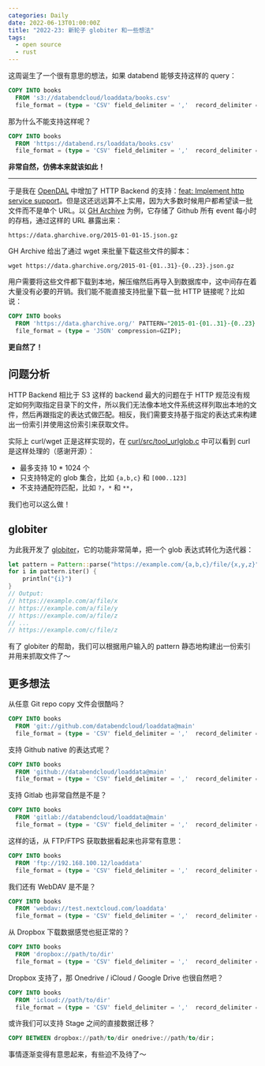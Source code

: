 ```yaml
---
categories: Daily
date: 2022-06-13T01:00:00Z
title: "2022-23: 新轮子 globiter 和一些想法"
tags:
  - open source
  - rust
---
```


这周诞生了一个很有意思的想法，如果 databend 能够支持这样的 query：

```sql
COPY INTO books
  FROM 's3://databendcloud/loaddata/books.csv'
  file_format = (type = 'CSV' field_delimiter = ','  record_delimiter = '\n' skip_header = 0);
```

那为什么不能支持这样呢？

```sql
COPY INTO books
  FROM 'https://databend.rs/loaddata/books.csv'
  file_format = (type = 'CSV' field_delimiter = ','  record_delimiter = '\n' skip_header = 0);
```

**非常自然，仿佛本来就该如此！**

---

于是我在 [OpenDAL](https://github.com/datafuselabs/opendal) 中增加了 HTTP Backend 的支持：[feat: Implement http service support](https://github.com/datafuselabs/opendal/pull/368)。但是这还远远算不上实用，因为大多数时候用户都希望读一批文件而不是单个 URL。以 [GH Archive](https://www.gharchive.org/) 为例，它存储了 Github 所有 event 每小时的存档，通过这样的 URL 暴露出来：

```shell
https://data.gharchive.org/2015-01-01-15.json.gz
```

GH Archive 给出了通过 wget 来批量下载这些文件的脚本：

```shell
wget https://data.gharchive.org/2015-01-{01..31}-{0..23}.json.gz
```

用户需要将这些文件都下载到本地，解压缩然后再导入到数据库中，这中间存在着大量没有必要的开销。我们能不能直接支持批量下载一批 HTTP 链接呢？比如说：


```sql
COPY INTO books
  FROM 'https://data.gharchive.org/' PATTERN="2015-01-{01..31}-{0..23}.json.gz"
  file_format = (type = 'JSON' compression=GZIP);
```

**更自然了！**

## 问题分析

HTTP Backend 相比于 S3 这样的 backend 最大的问题在于 HTTP 规范没有规定如何列取指定目录下的文件，所以我们无法像本地文件系统这样列取出本地的文件，然后再跟指定的表达式做匹配。相反，我们需要支持基于指定的表达式来构建出一份索引并使用这份索引来获取文件。

实际上 curl/wget 正是这样实现的，在 [curl/src/tool_urlglob.c](https://github.com/curl/curl/blob/master/src/tool_urlglob.c) 中可以看到 curl 是这样处理的（感谢开源）：

- 最多支持 10 * 1024 个
- 只支持特定的 glob 集合，比如 `{a,b,c}` 和 `[000..123]`
- 不支持通配符匹配，比如 `?`，`*` 和 `**`，

我们也可以这么做！

## globiter

为此我开发了 [globiter](https://github.com/Xuanwo/globiter)，它的功能非常简单，把一个 glob 表达式转化为迭代器：

```rust
let pattern = Pattern::parse("https://example.com/{a,b,c}/file/{x,y,z}")?;
for i in pattern.iter() {
    println("{i}")
}
// Output:
// https://example.com/a/file/x
// https://example.com/a/file/y
// https://example.com/a/file/z
// ...
// https://example.com/c/file/z
```

有了 globiter 的帮助，我们可以根据用户输入的 pattern 静态地构建出一份索引并用来抓取文件了～

## 更多想法

从任意 Git repo copy 文件会很酷吗？

```sql
COPY INTO books
  FROM 'git://github.com/databendcloud/loaddata@main'
  file_format = (type = 'CSV' field_delimiter = ','  record_delimiter = '\n' skip_header = 0);
```

支持 Github native 的表达式呢？

```sql
COPY INTO books
  FROM 'github://databendcloud/loaddata@main'
  file_format = (type = 'CSV' field_delimiter = ','  record_delimiter = '\n' skip_header = 0);
```

支持 Gitlab 也非常自然是不是？

```sql
COPY INTO books
  FROM 'gitlab://databendcloud/loaddata@main'
  file_format = (type = 'CSV' field_delimiter = ','  record_delimiter = '\n' skip_header = 0);
```

这样的话，从 FTP/FTPS 获取数据看起来也非常有意思：

```sql
COPY INTO books
  FROM 'ftp://192.168.100.12/loaddata'
  file_format = (type = 'CSV' field_delimiter = ','  record_delimiter = '\n' skip_header = 0);
```

我们还有 WebDAV 是不是？

```sql
COPY INTO books
  FROM 'webdav://test.nextcloud.com/loaddata'
  file_format = (type = 'CSV' field_delimiter = ','  record_delimiter = '\n' skip_header = 0);
```

从 Dropbox 下载数据感觉也挺正常的？

```sql
COPY INTO books
  FROM 'dropbox://path/to/dir'
  file_format = (type = 'CSV' field_delimiter = ','  record_delimiter = '\n' skip_header = 0);
```

Dropbox 支持了，那 Onedrive / iCloud / Google Drive 也很自然吧？

```sql
COPY INTO books
  FROM 'icloud://path/to/dir'
  file_format = (type = 'CSV' field_delimiter = ','  record_delimiter = '\n' skip_header = 0);
```

或许我们可以支持 Stage 之间的直接数据迁移？

```sql
COPY BETWEEN dropbox://path/to/dir onedrive://path/to/dir；
```

事情逐渐变得有意思起来，有些迫不及待了～
